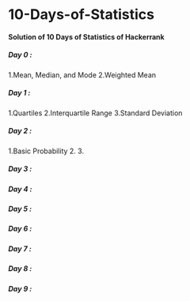 # 10-Days-of-Statistics

<h4>Solution of 10 Days of Statistics of Hackerrank</h4>

<h5> Day 0 : </h5>
1.Mean, Median, and Mode
2.Weighted Mean

<h5> Day 1 : </h5>
1.Quartiles
2.Interquartile Range
3.Standard Deviation

<h5> Day 2 : </h5>
1.Basic Probability
2.
3.

<h5> Day 3 : </h5>
<h5> Day 4 : </h5>
<h5> Day 5 : </h5>
<h5> Day 6 : </h5>
<h5> Day 7 : </h5>
<h5> Day 8 : </h5>
<h5> Day 9 : </h5>
